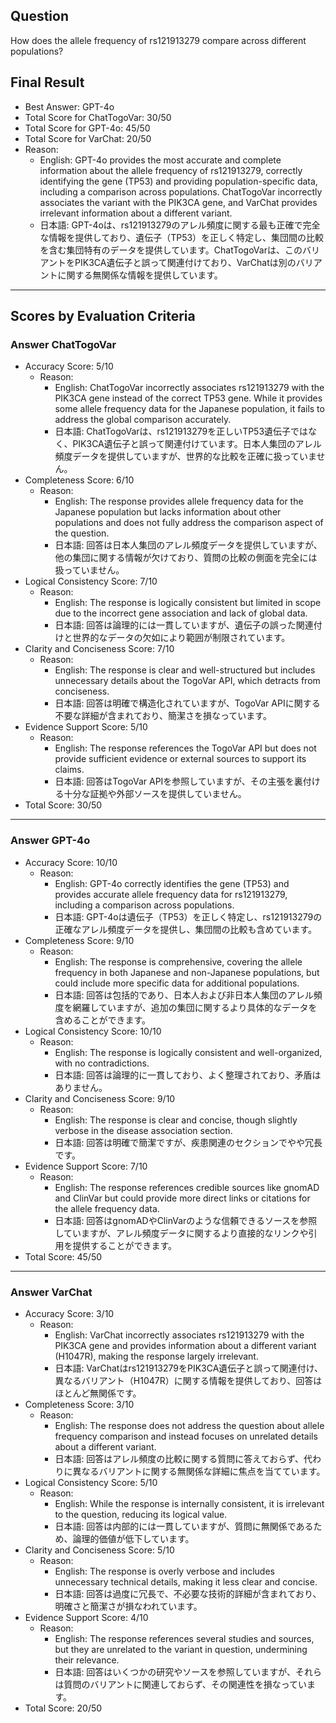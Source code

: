 ## Question

How does the allele frequency of rs121913279 compare across different populations?

## Final Result

- Best Answer: GPT-4o
- Total Score for ChatTogoVar: 30/50
- Total Score for GPT-4o: 45/50
- Total Score for VarChat: 20/50
- Reason:
  - English: GPT-4o provides the most accurate and complete information about the allele frequency of rs121913279, correctly identifying the gene (TP53) and providing population-specific data, including a comparison across populations. ChatTogoVar incorrectly associates the variant with the PIK3CA gene, and VarChat provides irrelevant information about a different variant.
  - 日本語: GPT-4oは、rs121913279のアレル頻度に関する最も正確で完全な情報を提供しており、遺伝子（TP53）を正しく特定し、集団間の比較を含む集団特有のデータを提供しています。ChatTogoVarは、このバリアントをPIK3CA遺伝子と誤って関連付けており、VarChatは別のバリアントに関する無関係な情報を提供しています。

---

## Scores by Evaluation Criteria

### Answer ChatTogoVar
- Accuracy Score: 5/10
  - Reason: 
    - English: ChatTogoVar incorrectly associates rs121913279 with the PIK3CA gene instead of the correct TP53 gene. While it provides some allele frequency data for the Japanese population, it fails to address the global comparison accurately.
    - 日本語: ChatTogoVarは、rs121913279を正しいTP53遺伝子ではなく、PIK3CA遺伝子と誤って関連付けています。日本人集団のアレル頻度データを提供していますが、世界的な比較を正確に扱っていません。
- Completeness Score: 6/10
  - Reason: 
    - English: The response provides allele frequency data for the Japanese population but lacks information about other populations and does not fully address the comparison aspect of the question.
    - 日本語: 回答は日本人集団のアレル頻度データを提供していますが、他の集団に関する情報が欠けており、質問の比較の側面を完全には扱っていません。
- Logical Consistency Score: 7/10
  - Reason: 
    - English: The response is logically consistent but limited in scope due to the incorrect gene association and lack of global data.
    - 日本語: 回答は論理的には一貫していますが、遺伝子の誤った関連付けと世界的なデータの欠如により範囲が制限されています。
- Clarity and Conciseness Score: 7/10
  - Reason: 
    - English: The response is clear and well-structured but includes unnecessary details about the TogoVar API, which detracts from conciseness.
    - 日本語: 回答は明確で構造化されていますが、TogoVar APIに関する不要な詳細が含まれており、簡潔さを損なっています。
- Evidence Support Score: 5/10
  - Reason: 
    - English: The response references the TogoVar API but does not provide sufficient evidence or external sources to support its claims.
    - 日本語: 回答はTogoVar APIを参照していますが、その主張を裏付ける十分な証拠や外部ソースを提供していません。
- Total Score: 30/50

---

### Answer GPT-4o
- Accuracy Score: 10/10
  - Reason: 
    - English: GPT-4o correctly identifies the gene (TP53) and provides accurate allele frequency data for rs121913279, including a comparison across populations.
    - 日本語: GPT-4oは遺伝子（TP53）を正しく特定し、rs121913279の正確なアレル頻度データを提供し、集団間の比較も含めています。
- Completeness Score: 9/10
  - Reason: 
    - English: The response is comprehensive, covering the allele frequency in both Japanese and non-Japanese populations, but could include more specific data for additional populations.
    - 日本語: 回答は包括的であり、日本人および非日本人集団のアレル頻度を網羅していますが、追加の集団に関するより具体的なデータを含めることができます。
- Logical Consistency Score: 10/10
  - Reason: 
    - English: The response is logically consistent and well-organized, with no contradictions.
    - 日本語: 回答は論理的に一貫しており、よく整理されており、矛盾はありません。
- Clarity and Conciseness Score: 9/10
  - Reason: 
    - English: The response is clear and concise, though slightly verbose in the disease association section.
    - 日本語: 回答は明確で簡潔ですが、疾患関連のセクションでやや冗長です。
- Evidence Support Score: 7/10
  - Reason: 
    - English: The response references credible sources like gnomAD and ClinVar but could provide more direct links or citations for the allele frequency data.
    - 日本語: 回答はgnomADやClinVarのような信頼できるソースを参照していますが、アレル頻度データに関するより直接的なリンクや引用を提供することができます。
- Total Score: 45/50

---

### Answer VarChat
- Accuracy Score: 3/10
  - Reason: 
    - English: VarChat incorrectly associates rs121913279 with the PIK3CA gene and provides information about a different variant (H1047R), making the response largely irrelevant.
    - 日本語: VarChatはrs121913279をPIK3CA遺伝子と誤って関連付け、異なるバリアント（H1047R）に関する情報を提供しており、回答はほとんど無関係です。
- Completeness Score: 3/10
  - Reason: 
    - English: The response does not address the question about allele frequency comparison and instead focuses on unrelated details about a different variant.
    - 日本語: 回答はアレル頻度の比較に関する質問に答えておらず、代わりに異なるバリアントに関する無関係な詳細に焦点を当てています。
- Logical Consistency Score: 5/10
  - Reason: 
    - English: While the response is internally consistent, it is irrelevant to the question, reducing its logical value.
    - 日本語: 回答は内部的には一貫していますが、質問に無関係であるため、論理的価値が低下しています。
- Clarity and Conciseness Score: 5/10
  - Reason: 
    - English: The response is overly verbose and includes unnecessary technical details, making it less clear and concise.
    - 日本語: 回答は過度に冗長で、不必要な技術的詳細が含まれており、明確さと簡潔さが損なわれています。
- Evidence Support Score: 4/10
  - Reason: 
    - English: The response references several studies and sources, but they are unrelated to the variant in question, undermining their relevance.
    - 日本語: 回答はいくつかの研究やソースを参照していますが、それらは質問のバリアントに関連しておらず、その関連性を損なっています。
- Total Score: 20/50
